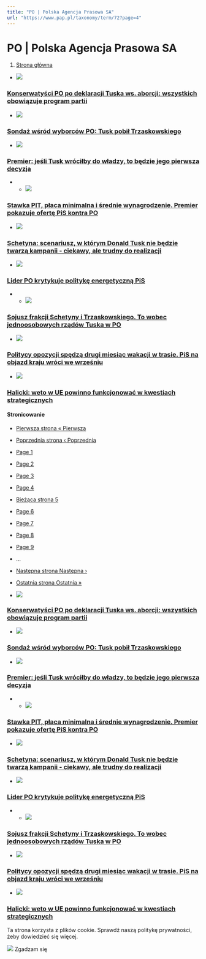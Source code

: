 ```yaml
---
title: "PO | Polska Agencja Prasowa SA"
url: "https://www.pap.pl/taxonomy/term/72?page=4"
---
```


# PO | Polska Agencja Prasowa SA





















1. [Strona główna](/)




































* [![](/sites/default/files/styles/main_image/public/202209/pap_20220831_1SA.jpg?h=ead5801b&itok=Oq3hnblT)](/aktualnosci/news%2C1413928%2Ckonserwatysci-po-po-deklaracji-tuska-ws-aborcji-wszystkich-obowiazuje)


### [Konserwatyści PO po deklaracji Tuska ws. aborcji: wszystkich obowiązuje program partii](/aktualnosci/news%2C1413928%2Ckonserwatysci-po-po-deklaracji-tuska-ws-aborcji-wszystkich-obowiazuje)
* [![](/sites/default/files/styles/main_image/public/202208/pap_20220525_0P0.jpg?h=2c94baa4&itok=8hLJ0zlK)](/aktualnosci/news%2C1408699%2Csondaz-wsrod-wyborcow-po-tusk-pobil-trzaskowskiego.html)


### [Sondaż wśród wyborców PO: Tusk pobił Trzaskowskiego](/aktualnosci/news%2C1408699%2Csondaz-wsrod-wyborcow-po-tusk-pobil-trzaskowskiego.html)
* [![](/sites/default/files/styles/main_image/public/202208/pap_20220716_1J9.jpg?h=ada91793&itok=ea0xlcYl)](/aktualnosci/news%2C1403058%2Cjesli-tusk-wrocilby-do-wladzy-jego-pierwsza-decyzja-byloby-odebranie-14)


### [Premier: jeśli Tusk wróciłby do władzy, to będzie jego pierwsza decyzja](/aktualnosci/news%2C1403058%2Cjesli-tusk-wrocilby-do-wladzy-jego-pierwsza-decyzja-byloby-odebranie-14)
* * [![](/sites/default/files/styles/main_image/public/202208/mortu.png?h=b23763b3&itok=yohXt68f)](/aktualnosci/news%2C1402472%2Cstawka-pit-placa-minimalna-i-srednie-wynagrodzenie-premier-pokazuje-oferte)


### [Stawka PIT, płaca minimalna i średnie wynagrodzenie. Premier pokazuje ofertę PiS kontra PO](/aktualnosci/news%2C1402472%2Cstawka-pit-placa-minimalna-i-srednie-wynagrodzenie-premier-pokazuje-oferte)
* [![](/sites/default/files/styles/main_image/public/202208/pap_20210616_054.jpg?itok=lukDa2UE)](/aktualnosci/news%2C1401961%2Cschetyna-scenariusz-w-ktorym-donald-tusk-nie-bedzie-twarza-kampanii)


### [Schetyna: scenariusz, w którym Donald Tusk nie będzie twarzą kampanii \- ciekawy, ale trudny do realizacji](/aktualnosci/news%2C1401961%2Cschetyna-scenariusz-w-ktorym-donald-tusk-nie-bedzie-twarza-kampanii)
* [![](/sites/default/files/styles/main_image/public/202208/pap_20220802_096.jpg?itok=pTUjio7_)](/aktualnosci/news%2C1396130%2Clider-po-krytykuje-polityke-energetyczna-pis.html)


### [Lider PO krytykuje politykę energetyczną PiS](/aktualnosci/news%2C1396130%2Clider-po-krytykuje-polityke-energetyczna-pis.html)
* * [![](/sites/default/files/styles/main_image/public/202208/pap_20220802_0SX.jpg?h=2a623a0e&itok=5NZiSrWA)](/aktualnosci/news%2C1392398%2Csojusz-frakcji-schetyny-i-trzaskowskiego-wobec-jednoosobowych-rzadow-tuska)


### [Sojusz frakcji Schetyny i Trzaskowskiego. To wobec jednoosobowych rządów Tuska w PO](/aktualnosci/news%2C1392398%2Csojusz-frakcji-schetyny-i-trzaskowskiego-wobec-jednoosobowych-rzadow-tuska)
* [![](/sites/default/files/styles/main_image/public/202208/pap_20220724_0GC.jpg?h=d4cb592c&itok=61TX_kce)](/aktualnosci/news%2C1391729%2Cpolitycy-opozycji-spedza-drugi-miesiac-wakacji-w-trasie-pis-na-objazd)


### [Politycy opozycji spędzą drugi miesiąc wakacji w trasie. PiS na objazd kraju wróci we wrześniu](/aktualnosci/news%2C1391729%2Cpolitycy-opozycji-spedza-drugi-miesiac-wakacji-w-trasie-pis-na-objazd)
* [![](/sites/default/files/styles/main_image/public/202208/sc1.jpg?itok=O7TBHmCX)](/aktualnosci/news%2C1389042%2Chalicki-weto-w-ue-powinno-funkcjonowac-w-kwestiach-strategicznych.html)


### [Halicki: weto w UE powinno funkcjonować w kwestiach strategicznych](/aktualnosci/news%2C1389042%2Chalicki-weto-w-ue-powinno-funkcjonowac-w-kwestiach-strategicznych.html)





#### Stronicowanie


* [Pierwsza strona
« Pierwsza](?page=0 "Przejdź do pierwszej strony")
* [Poprzednia strona
‹ Poprzednia](?page=3 "Przejdź do poprzedniej strony")
* [Page
 1](?page=0 "Go to page 1")
* [Page
 2](?page=1 "Go to page 2")
* [Page
 3](?page=2 "Go to page 3")
* [Page
 4](?page=3 "Go to page 4")
* [Bieżąca strona
 5](?page=4 "Bieżąca strona")
* [Page
 6](?page=5 "Go to page 6")
* [Page
 7](?page=6 "Go to page 7")
* [Page
 8](?page=7 "Go to page 8")
* [Page
 9](?page=8 "Go to page 9")
* …
* [Następna strona
Następna ›](?page=5 "Przejdź do następnej strony")
* [Ostatnia strona
Ostatnia »](?page=157 "Przejdź do ostatniej strony")









* [![](/sites/default/files/styles/main_image/public/202209/pap_20220831_1SA.jpg?h=ead5801b&itok=Oq3hnblT)](/aktualnosci/news%2C1413928%2Ckonserwatysci-po-po-deklaracji-tuska-ws-aborcji-wszystkich-obowiazuje)


### [Konserwatyści PO po deklaracji Tuska ws. aborcji: wszystkich obowiązuje program partii](/aktualnosci/news%2C1413928%2Ckonserwatysci-po-po-deklaracji-tuska-ws-aborcji-wszystkich-obowiazuje)
* [![](/sites/default/files/styles/main_image/public/202208/pap_20220525_0P0.jpg?h=2c94baa4&itok=8hLJ0zlK)](/aktualnosci/news%2C1408699%2Csondaz-wsrod-wyborcow-po-tusk-pobil-trzaskowskiego.html)


### [Sondaż wśród wyborców PO: Tusk pobił Trzaskowskiego](/aktualnosci/news%2C1408699%2Csondaz-wsrod-wyborcow-po-tusk-pobil-trzaskowskiego.html)
* [![](/sites/default/files/styles/main_image/public/202208/pap_20220716_1J9.jpg?h=ada91793&itok=ea0xlcYl)](/aktualnosci/news%2C1403058%2Cjesli-tusk-wrocilby-do-wladzy-jego-pierwsza-decyzja-byloby-odebranie-14)


### [Premier: jeśli Tusk wróciłby do władzy, to będzie jego pierwsza decyzja](/aktualnosci/news%2C1403058%2Cjesli-tusk-wrocilby-do-wladzy-jego-pierwsza-decyzja-byloby-odebranie-14)
* * [![](/sites/default/files/styles/main_image/public/202208/mortu.png?h=b23763b3&itok=yohXt68f)](/aktualnosci/news%2C1402472%2Cstawka-pit-placa-minimalna-i-srednie-wynagrodzenie-premier-pokazuje-oferte)


### [Stawka PIT, płaca minimalna i średnie wynagrodzenie. Premier pokazuje ofertę PiS kontra PO](/aktualnosci/news%2C1402472%2Cstawka-pit-placa-minimalna-i-srednie-wynagrodzenie-premier-pokazuje-oferte)
* [![](/sites/default/files/styles/main_image/public/202208/pap_20210616_054.jpg?itok=lukDa2UE)](/aktualnosci/news%2C1401961%2Cschetyna-scenariusz-w-ktorym-donald-tusk-nie-bedzie-twarza-kampanii)


### [Schetyna: scenariusz, w którym Donald Tusk nie będzie twarzą kampanii \- ciekawy, ale trudny do realizacji](/aktualnosci/news%2C1401961%2Cschetyna-scenariusz-w-ktorym-donald-tusk-nie-bedzie-twarza-kampanii)
* [![](/sites/default/files/styles/main_image/public/202208/pap_20220802_096.jpg?itok=pTUjio7_)](/aktualnosci/news%2C1396130%2Clider-po-krytykuje-polityke-energetyczna-pis.html)


### [Lider PO krytykuje politykę energetyczną PiS](/aktualnosci/news%2C1396130%2Clider-po-krytykuje-polityke-energetyczna-pis.html)
* * [![](/sites/default/files/styles/main_image/public/202208/pap_20220802_0SX.jpg?h=2a623a0e&itok=5NZiSrWA)](/aktualnosci/news%2C1392398%2Csojusz-frakcji-schetyny-i-trzaskowskiego-wobec-jednoosobowych-rzadow-tuska)


### [Sojusz frakcji Schetyny i Trzaskowskiego. To wobec jednoosobowych rządów Tuska w PO](/aktualnosci/news%2C1392398%2Csojusz-frakcji-schetyny-i-trzaskowskiego-wobec-jednoosobowych-rzadow-tuska)
* [![](/sites/default/files/styles/main_image/public/202208/pap_20220724_0GC.jpg?h=d4cb592c&itok=61TX_kce)](/aktualnosci/news%2C1391729%2Cpolitycy-opozycji-spedza-drugi-miesiac-wakacji-w-trasie-pis-na-objazd)


### [Politycy opozycji spędzą drugi miesiąc wakacji w trasie. PiS na objazd kraju wróci we wrześniu](/aktualnosci/news%2C1391729%2Cpolitycy-opozycji-spedza-drugi-miesiac-wakacji-w-trasie-pis-na-objazd)
* [![](/sites/default/files/styles/main_image/public/202208/sc1.jpg?itok=O7TBHmCX)](/aktualnosci/news%2C1389042%2Chalicki-weto-w-ue-powinno-funkcjonowac-w-kwestiach-strategicznych.html)


### [Halicki: weto w UE powinno funkcjonować w kwestiach strategicznych](/aktualnosci/news%2C1389042%2Chalicki-weto-w-ue-powinno-funkcjonowac-w-kwestiach-strategicznych.html)




 Ta strona korzysta z plików cookie. Sprawdź naszą politykę prywatności, żeby dowiedzieć się więcej.
 

![](/themes/pap/assets/images/ok.png) Zgadzam się
 






